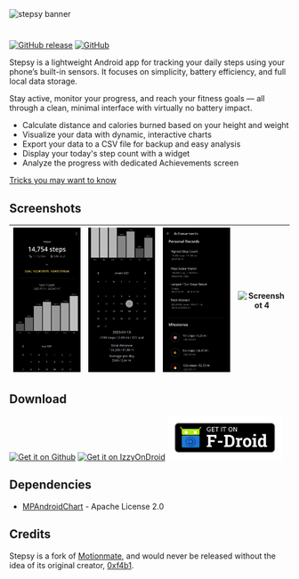 <img src="images/github-banner.png" alt="stepsy banner"/>

#

[![GitHub release](https://img.shields.io/github/v/release/nvllz/stepsy.svg)](https://github.com/nvllz/stepsy/releases)
[![GitHub](https://img.shields.io/github/license/0xf4b1/motionmate.svg)](LICENSE)

Stepsy is a lightweight Android app for tracking your daily steps using your phone’s built-in sensors. It focuses on simplicity, battery efficiency, and full local data storage.

Stay active, monitor your progress, and reach your fitness goals — all through a clean, minimal interface with virtually no battery impact.

- Calculate distance and calories burned based on your height and weight
- Visualize your data with dynamic, interactive charts
- Export your data to a CSV file for backup and easy analysis
- Display your today's step count with a widget
- Analyze the progress with dedicated Achievements screen

[Tricks you may want to know](TRICKS.md)

## Screenshots

| ![Screenshot 1](images/1.png) | ![Screenshot 2](images/2.png) | ![Screenshot 3](images/3.png) | ![Screenshot 4](images/6.png) |
|:-----------------------------:|:-----------------------------:|:-----------------------------:|:-----------------------------:|

## Download

<a href="https://github.com/nvllz/stepsy/releases">
<img src="images/badge_github.png" height="80" alt="Get it on Github"/></a>
<a href="https://apt.izzysoft.de/packages/com.nvllz.stepsy">
<img src="images/badge_izzyondroid.png" height="80" alt="Get it on IzzyOnDroid"/></a>
<a href="https://f-droid.org/packages/com.nvllz.stepsy/">
<img src="images/badge_fdroid.png" height="80" alt="Get it on F-Droid"/></a>

## Dependencies

- [MPAndroidChart](https://github.com/PhilJay/MPAndroidChart) - Apache License 2.0

## Credits

Stepsy is a fork of [Motionmate](https://github.com/0xf4b1/motionmate), and would never be released without the idea of its original creator, [0xf4b1](https://github.com/0xf4b1).
